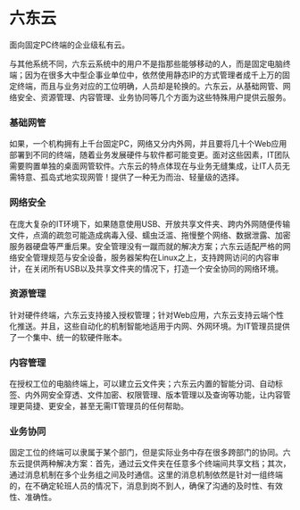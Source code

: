 # 六东云
面向固定PC终端的企业级私有云。

与其他系统不同，六东云系统中的用户不是指那些能够移动的人，而是固定电脑终端；因为在很多大中型企事业单位中，依然使用静态IP的方式管理者成千上万的固定终端，而且与业务对应的工位明确，人员却是轮换的。六东云，从基础网管、网络安全、资源管理、内容管理、业务协同等几个方面为这些特殊用户提供云服务。


### 基础网管
如果，一个机构拥有上千台固定PC，网络又分内外网，并且要将几十个Web应用部署到不同的终端，随着业务发展硬件与软件都可能变更。面对这些因素，IT团队需要购置单独的桌面网管软件。六东云的特点体现在与业务无缝集成，让IT人员无需特意、孤岛式地实现网管！提供了一种无为而治、轻量级的选择。

### 网络安全
在庞大复杂的IT环境下，如果随意使用USB、开放共享文件夹、跨内外网随便传输文件，点滴的疏忽可能造成病毒入侵、蠕虫泛滥、拖慢整个网络、数据泄露、加密服务器硬盘等严重后果。安全管理没有一蹴而就的解决方案；六东云适配严格的网络安全管理规范与安全设备，服务器架构在Linux之上，支持跨网访问的内容审计，在关闭所有USB以及共享文件夹的情况下，打造一个安全协同的网络环境。

### 资源管理
针对硬件终端，六东云支持接入授权管理；针对Web应用，六东云支持云端个性化推送。并且，这些自动化的机制智能地适用于内网、外网环境。为IT管理员提供了一个集中、统一的软硬件账本。

### 内容管理
在授权工位的电脑终端上，可以建立云文件夹；六东云内置的智能分词、自动标签、内外网安全穿透、文件加密、权限管理、版本管理以及查询等功能，让内容管理更简捷、更安全，甚至无需IT管理员的任何帮助。

### 业务协同
固定工位的终端可以隶属于某个部门，但是实际业务中存在很多跨部门的协同。六东云提供两种解决方案：首先，通过云文件夹在任意多个终端间共享文档；其次，通过消息机制在多个业务组之间及时通信。这里的消息机制依然是针对一组终端的，在不确定轮班人员的情况下，消息到岗不到人，确保了沟通的及时性、有效性、准确性。
